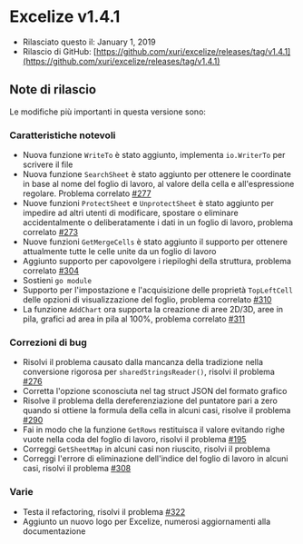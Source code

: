 # Excelize v1.4.1

* Rilasciato questo il: January 1, 2019
* Rilascio di GitHub: [https://github.com/xuri/excelize/releases/tag/v1.4.1](https://github.com/xuri/excelize/releases/tag/v1.4.1)

## Note di rilascio

Le modifiche più importanti in questa versione sono:

### Caratteristiche notevoli

* Nuova funzione `WriteTo` è stato aggiunto, implementa `io.WriterTo` per scrivere il file
* Nuova funzione `SearchSheet` è stato aggiunto per ottenere le coordinate in base al nome del foglio di lavoro, al valore della cella e all'espressione regolare. Problema correlato [#277](https://github.com/xuri/excelize/issues/277)
* Nuove funzioni `ProtectSheet` e `UnprotectSheet` è stato aggiunto per impedire ad altri utenti di modificare, spostare o eliminare accidentalmente o deliberatamente i dati in un foglio di lavoro, problema correlato [#273](https://github.com/xuri/excelize/issues/273)
* Nuove funzioni `GetMergeCells` è stato aggiunto il supporto per ottenere attualmente tutte le celle unite da un foglio di lavoro
* Aggiunto supporto per capovolgere i riepiloghi della struttura, problema correlato [#304](https://github.com/xuri/excelize/issues/304)
* Sostieni `go module`
* Supporto per l'impostazione e l'acquisizione delle proprietà `TopLeftCell` delle opzioni di visualizzazione del foglio, problema correlato [#310](https://github.com/xuri/excelize/issues/310)
* La funzione `AddChart` ora supporta la creazione di aree 2D/3D, aree in pila, grafici ad area in pila al 100%, problema correlato [#311](https://github.com/xuri/excelize/issues/311)

### Correzioni di bug

* Risolvi il problema causato dalla mancanza della tradizione nella conversione rigorosa per `sharedStringsReader()`, risolvi il problema [#276](https://github.com/xuri/excelize/issues/276)
* Corretta l'opzione sconosciuta nel tag struct JSON del formato grafico
* Risolve il problema della dereferenziazione del puntatore pari a zero quando si ottiene la formula della cella in alcuni casi, risolve il problema [#290](https://github.com/xuri/excelize/issues/290)
* Fai in modo che la funzione `GetRows` restituisca il valore evitando righe vuote nella coda del foglio di lavoro, risolvi il problema [#195](https://github.com/xuri/excelize/issues/195)
* Correggi `GetSheetMap` in alcuni casi non riuscito, risolvi il problema
* Correggi l'errore di eliminazione dell'indice del foglio di lavoro in alcuni casi, risolvi il problema [#308](https://github.com/xuri/excelize/issues/308)

### Varie

* Testa il refactoring, risolvi il problema [#322](https://github.com/xuri/excelize/issues/322)
* Aggiunto un nuovo logo per Excelize, numerosi aggiornamenti alla documentazione

